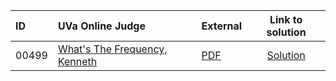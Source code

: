 | ID | UVa Online Judge | External | Link to solution |
|:---|:---|:---|:---:|
| 00499 | [What's The Frequency, Kenneth](https://onlinejudge.org/index.php?option=com_onlinejudge&Itemid=8&page=show_problem&problem=440) | [PDF](https://onlinejudge.org/external/4/499.pdf) | [Solution](https://github.com/versenyi98/uva-solutions/tree/main/solutions/00499%20-%20What%27s%20The%20Frequency%2C%20Kenneth)|

